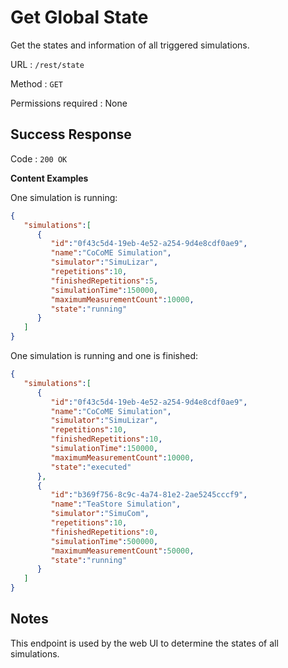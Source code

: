 # Get Global State
Get the states and information of all triggered simulations.

URL : `/rest/state`

Method : `GET`

Permissions required : None

## Success Response
Code : `200 OK`

**Content Examples**

One simulation is running:

```json
{ 
   "simulations":[ 
      { 
         "id":"0f43c5d4-19eb-4e52-a254-9d4e8cdf0ae9",
         "name":"CoCoME Simulation",
         "simulator":"SimuLizar",
         "repetitions":10,
         "finishedRepetitions":5,
         "simulationTime":150000,
         "maximumMeasurementCount":10000,
         "state":"running"
      }
   ]
}
```

One simulation is running and one is finished:

```json
{ 
   "simulations":[ 
      { 
         "id":"0f43c5d4-19eb-4e52-a254-9d4e8cdf0ae9",
         "name":"CoCoME Simulation",
         "simulator":"SimuLizar",
         "repetitions":10,
         "finishedRepetitions":10,
         "simulationTime":150000,
         "maximumMeasurementCount":10000,
         "state":"executed"
      },
      { 
         "id":"b369f756-8c9c-4a74-81e2-2ae5245cccf9",
         "name":"TeaStore Simulation",
         "simulator":"SimuCom",
         "repetitions":10,
         "finishedRepetitions":0,
         "simulationTime":500000,
         "maximumMeasurementCount":50000,
         "state":"running"
      }
   ]
}
```

## Notes
This endpoint is used by the web UI to determine the states of all simulations.